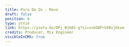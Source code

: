 ```yaml
---
title: Para Da Ox - Novo
draft: false
position: 6
type: ytVid
link: https://youtu.be/DPj_Wjb85-g?si=sskO8PrUSBvjKkxm
credits: Producer, Mix Engineer
visibleInCMS: true
---
```


